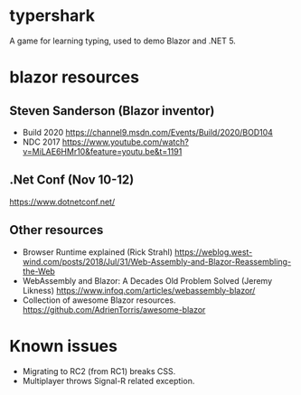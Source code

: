 # typershark
A game for learning typing, used to demo Blazor and .NET 5.

# blazor resources

## Steven Sanderson (Blazor inventor)
- Build 2020
   https://channel9.msdn.com/Events/Build/2020/BOD104 
- NDC 2017
  https://www.youtube.com/watch?v=MiLAE6HMr10&feature=youtu.be&t=1191

## .Net Conf (Nov 10-12)
https://www.dotnetconf.net/

## Other resources
- Browser Runtime explained (Rick Strahl)
  https://weblog.west-wind.com/posts/2018/Jul/31/Web-Assembly-and-Blazor-Reassembling-the-Web
- WebAssembly and Blazor: A Decades Old Problem Solved (Jeremy Likness)
  https://www.infoq.com/articles/webassembly-blazor/
- Collection of awesome Blazor resources.
  https://github.com/AdrienTorris/awesome-blazor

# Known issues
- Migrating to RC2 (from RC1) breaks CSS.
- Multiplayer throws Signal-R related exception.

